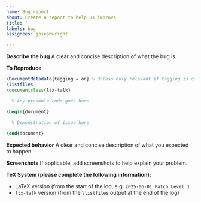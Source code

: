 ```yaml
---
name: Bug report
about: Create a report to help us improve
title: ''
labels: bug
assignees: josephwright

---
```


**Describe the bug**
A clear and concise description of what the bug is.

**To Reproduce**
```latex
\DocumentMetadata{tagging = on} % Unless only relevant if tagging is off
\listfiles
\documentclass{ltx-talk}

  % Any preamble code goes here

\begin{document}

  % Demonstration of issue here
  
\end{document}
```

**Expected behavior**
A clear and concise description of what you expected to happen.

**Screenshots**
If applicable, add screenshots to help explain your problem.

**TeX System (please complete the following information):**
 - LaTeX version (from the start of the log, e.g. `2025-06-01 Patch Level 1`
 - `ltx-talk` version (from the `\listfiles` output at the end of the log)
